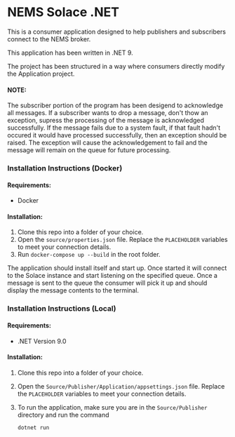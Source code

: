 # NEMS Solace .NET

This is a consumer application designed to help publishers and subscribers connect to the NEMS broker.

This application has been written in .NET 9.

The project has been structured in a way where consumers directly modify the Application project.

#### NOTE:

The subscriber portion of the program has been desigend to acknowledge all messages. If a subscriber wants to drop a message, don't thow an exception, supress the processing of the message is acknowledged successfully. If the message fails due to a system fault, if that fault hadn't occured it would have processed successfully, then an exception should be raised. The exception will cause the acknowledgement to fail and the message will remain on the queue for future processing.

### Installation Instructions (Docker)

#### Requirements:

- Docker

#### Installation:

1. Clone this repo into a folder of your choice.
2. Open the `source/properties.json` file. Replace the `PLACEHOLDER` variables to meet your connection details.
3. Run `docker-compose up --build` in the root folder.

The application should install itself and start up. Once started it will connect to the Solace instance and start listening on the specified queue. Once a message is sent to the queue the consumer will pick it up and should display the message contents to the terminal.

### Installation Instructions (Local)

#### Requirements:

- .NET Version 9.0
#### Installation:

1.  Clone this repo into a folder of your choice.
2.  Open the `Source/Publisher/Application/appsettings.json` file. Replace the `PLACEHOLDER` variables to meet your connection details.
3.  To run the application, make sure you are in the `Source/Publisher` directory and run the command

    `dotnet run`
